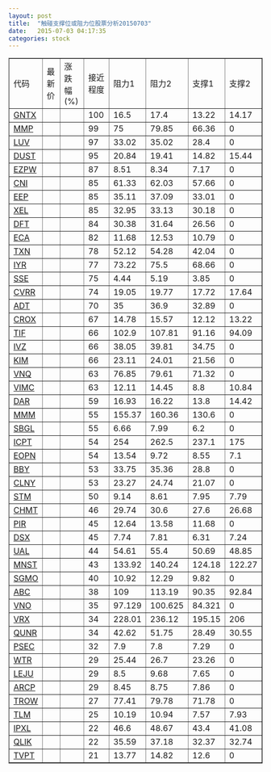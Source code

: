 ```yaml
---
layout: post
title:  "触碰支撑位或阻力位股票分析20150703"
date:   2015-07-03 04:17:35
categories: stock
---
```

<script type="text/javascript">
var stockList = []
stockList.push('gb_gntx');
stockList.push('gb_mmp');
stockList.push('gb_luv');
stockList.push('gb_dust');
stockList.push('gb_ezpw');
stockList.push('gb_cni');
stockList.push('gb_eep');
stockList.push('gb_xel');
stockList.push('gb_dft');
stockList.push('gb_eca');
stockList.push('gb_txn');
stockList.push('gb_iyr');
stockList.push('gb_sse');
stockList.push('gb_cvrr');
stockList.push('gb_adt');
stockList.push('gb_crox');
stockList.push('gb_tif');
stockList.push('gb_ivz');
stockList.push('gb_kim');
stockList.push('gb_vnq');
stockList.push('gb_vimc');
stockList.push('gb_dar');
stockList.push('gb_mmm');
stockList.push('gb_sbgl');
stockList.push('gb_icpt');
stockList.push('gb_eopn');
stockList.push('gb_bby');
stockList.push('gb_clny');
stockList.push('gb_stm');
stockList.push('gb_chmt');
stockList.push('gb_pir');
stockList.push('gb_dsx');
stockList.push('gb_ual');
stockList.push('gb_mnst');
stockList.push('gb_sgmo');
stockList.push('gb_abc');
stockList.push('gb_vno');
stockList.push('gb_vrx');
stockList.push('gb_qunr');
stockList.push('gb_psec');
stockList.push('gb_wtr');
stockList.push('gb_leju');
stockList.push('gb_arcp');
stockList.push('gb_trow');
stockList.push('gb_tlm');
stockList.push('gb_ipxl');
stockList.push('gb_qlik');
stockList.push('gb_tvpt');
</script>
<table border="1">
 <tr>
 <td>代码</td>
 <td>最新价</td>
 <td>涨跌幅(%)</td>
 <td>接近程度</td>
 <td>阻力1</td>
 <td>阻力2</td>
 <td>支撑1</td>
 <td>支撑2</td>
</tr>
  <tr id="gntx" class="red">
  <td><a href="http://stock.finance.sina.com.cn/usstock/quotes/GNTX.html" target="_blank">GNTX</a></td><td></td><td></td><td>100</td><td>16.5</td><td>17.4</td><td>13.22</td><td>14.17</td></tr>
  <tr id="mmp" class="red">
  <td><a href="http://stock.finance.sina.com.cn/usstock/quotes/MMP.html" target="_blank">MMP</a></td><td></td><td></td><td>99</td><td>75</td><td>79.85</td><td>66.36</td><td>0</td></tr>
  <tr id="luv" class="red">
  <td><a href="http://stock.finance.sina.com.cn/usstock/quotes/LUV.html" target="_blank">LUV</a></td><td></td><td></td><td>97</td><td>33.02</td><td>35.02</td><td>28.4</td><td>0</td></tr>
  <tr id="dust" class="red">
  <td><a href="http://stock.finance.sina.com.cn/usstock/quotes/DUST.html" target="_blank">DUST</a></td><td></td><td></td><td>95</td><td>20.84</td><td>19.41</td><td>14.82</td><td>15.44</td></tr>
  <tr id="ezpw" class="green">
  <td><a href="http://stock.finance.sina.com.cn/usstock/quotes/EZPW.html" target="_blank">EZPW</a></td><td></td><td></td><td>87</td><td>8.51</td><td>8.34</td><td>7.17</td><td>0</td></tr>
  <tr id="cni" class="green">
  <td><a href="http://stock.finance.sina.com.cn/usstock/quotes/CNI.html" target="_blank">CNI</a></td><td></td><td></td><td>85</td><td>61.33</td><td>62.03</td><td>57.66</td><td>0</td></tr>
  <tr id="eep" class="green">
  <td><a href="http://stock.finance.sina.com.cn/usstock/quotes/EEP.html" target="_blank">EEP</a></td><td></td><td></td><td>85</td><td>35.11</td><td>37.09</td><td>33.01</td><td>0</td></tr>
  <tr id="xel" class="red">
  <td><a href="http://stock.finance.sina.com.cn/usstock/quotes/XEL.html" target="_blank">XEL</a></td><td></td><td></td><td>85</td><td>32.95</td><td>33.13</td><td>30.18</td><td>0</td></tr>
  <tr id="dft" class="red">
  <td><a href="http://stock.finance.sina.com.cn/usstock/quotes/DFT.html" target="_blank">DFT</a></td><td></td><td></td><td>84</td><td>30.38</td><td>31.64</td><td>26.56</td><td>0</td></tr>
  <tr id="eca" class="green">
  <td><a href="http://stock.finance.sina.com.cn/usstock/quotes/ECA.html" target="_blank">ECA</a></td><td></td><td></td><td>82</td><td>11.68</td><td>12.53</td><td>10.79</td><td>0</td></tr>
  <tr id="txn" class="red">
  <td><a href="http://stock.finance.sina.com.cn/usstock/quotes/TXN.html" target="_blank">TXN</a></td><td></td><td></td><td>78</td><td>52.12</td><td>54.28</td><td>42.04</td><td>0</td></tr>
  <tr id="iyr" class="red">
  <td><a href="http://stock.finance.sina.com.cn/usstock/quotes/IYR.html" target="_blank">IYR</a></td><td></td><td></td><td>77</td><td>73.22</td><td>75.5</td><td>68.66</td><td>0</td></tr>
  <tr id="sse" class="green">
  <td><a href="http://stock.finance.sina.com.cn/usstock/quotes/SSE.html" target="_blank">SSE</a></td><td></td><td></td><td>75</td><td>4.44</td><td>5.19</td><td>3.85</td><td>0</td></tr>
  <tr id="cvrr" class="red">
  <td><a href="http://stock.finance.sina.com.cn/usstock/quotes/CVRR.html" target="_blank">CVRR</a></td><td></td><td></td><td>74</td><td>19.05</td><td>19.77</td><td>17.72</td><td>17.64</td></tr>
  <tr id="adt" class="green">
  <td><a href="http://stock.finance.sina.com.cn/usstock/quotes/ADT.html" target="_blank">ADT</a></td><td></td><td></td><td>70</td><td>35</td><td>36.9</td><td>32.89</td><td>0</td></tr>
  <tr id="crox" class="red">
  <td><a href="http://stock.finance.sina.com.cn/usstock/quotes/CROX.html" target="_blank">CROX</a></td><td></td><td></td><td>67</td><td>14.78</td><td>15.57</td><td>12.12</td><td>13.22</td></tr>
  <tr id="tif" class="green">
  <td><a href="http://stock.finance.sina.com.cn/usstock/quotes/TIF.html" target="_blank">TIF</a></td><td></td><td></td><td>66</td><td>102.9</td><td>107.81</td><td>91.16</td><td>94.09</td></tr>
  <tr id="ivz" class="red">
  <td><a href="http://stock.finance.sina.com.cn/usstock/quotes/IVZ.html" target="_blank">IVZ</a></td><td></td><td></td><td>66</td><td>38.05</td><td>39.81</td><td>34.75</td><td>0</td></tr>
  <tr id="kim" class="red">
  <td><a href="http://stock.finance.sina.com.cn/usstock/quotes/KIM.html" target="_blank">KIM</a></td><td></td><td></td><td>66</td><td>23.11</td><td>24.01</td><td>21.56</td><td>0</td></tr>
  <tr id="vnq" class="red">
  <td><a href="http://stock.finance.sina.com.cn/usstock/quotes/VNQ.html" target="_blank">VNQ</a></td><td></td><td></td><td>63</td><td>76.85</td><td>79.61</td><td>71.32</td><td>0</td></tr>
  <tr id="vimc" class="green">
  <td><a href="http://stock.finance.sina.com.cn/usstock/quotes/VIMC.html" target="_blank">VIMC</a></td><td></td><td></td><td>63</td><td>12.11</td><td>14.45</td><td>8.8</td><td>10.84</td></tr>
  <tr id="dar" class="green">
  <td><a href="http://stock.finance.sina.com.cn/usstock/quotes/DAR.html" target="_blank">DAR</a></td><td></td><td></td><td>59</td><td>16.93</td><td>16.22</td><td>13.8</td><td>14.42</td></tr>
  <tr id="mmm" class="green">
  <td><a href="http://stock.finance.sina.com.cn/usstock/quotes/MMM.html" target="_blank">MMM</a></td><td></td><td></td><td>55</td><td>155.37</td><td>160.36</td><td>130.6</td><td>0</td></tr>
  <tr id="sbgl" class="red">
  <td><a href="http://stock.finance.sina.com.cn/usstock/quotes/SBGL.html" target="_blank">SBGL</a></td><td></td><td></td><td>55</td><td>6.66</td><td>7.99</td><td>6.2</td><td>0</td></tr>
  <tr id="icpt" class="green">
  <td><a href="http://stock.finance.sina.com.cn/usstock/quotes/ICPT.html" target="_blank">ICPT</a></td><td></td><td></td><td>54</td><td>254</td><td>262.5</td><td>237.1</td><td>175</td></tr>
  <tr id="eopn" class="green">
  <td><a href="http://stock.finance.sina.com.cn/usstock/quotes/EOPN.html" target="_blank">EOPN</a></td><td></td><td></td><td>54</td><td>13.54</td><td>9.72</td><td>8.55</td><td>7.1</td></tr>
  <tr id="bby" class="red">
  <td><a href="http://stock.finance.sina.com.cn/usstock/quotes/BBY.html" target="_blank">BBY</a></td><td></td><td></td><td>53</td><td>33.75</td><td>35.36</td><td>28.8</td><td>0</td></tr>
  <tr id="clny" class="red">
  <td><a href="http://stock.finance.sina.com.cn/usstock/quotes/CLNY.html" target="_blank">CLNY</a></td><td></td><td></td><td>53</td><td>23.27</td><td>24.74</td><td>21.07</td><td>0</td></tr>
  <tr id="stm" class="green">
  <td><a href="http://stock.finance.sina.com.cn/usstock/quotes/STM.html" target="_blank">STM</a></td><td></td><td></td><td>50</td><td>9.14</td><td>8.61</td><td>7.95</td><td>7.79</td></tr>
  <tr id="chmt" class="green">
  <td><a href="http://stock.finance.sina.com.cn/usstock/quotes/CHMT.html" target="_blank">CHMT</a></td><td></td><td></td><td>46</td><td>29.74</td><td>30.6</td><td>27.6</td><td>26.68</td></tr>
  <tr id="pir" class="red">
  <td><a href="http://stock.finance.sina.com.cn/usstock/quotes/PIR.html" target="_blank">PIR</a></td><td></td><td></td><td>45</td><td>12.64</td><td>13.58</td><td>11.68</td><td>0</td></tr>
  <tr id="dsx" class="green">
  <td><a href="http://stock.finance.sina.com.cn/usstock/quotes/DSX.html" target="_blank">DSX</a></td><td></td><td></td><td>45</td><td>7.74</td><td>7.81</td><td>6.31</td><td>7.24</td></tr>
  <tr id="ual" class="green">
  <td><a href="http://stock.finance.sina.com.cn/usstock/quotes/UAL.html" target="_blank">UAL</a></td><td></td><td></td><td>44</td><td>54.61</td><td>55.4</td><td>50.69</td><td>48.85</td></tr>
  <tr id="mnst" class="red">
  <td><a href="http://stock.finance.sina.com.cn/usstock/quotes/MNST.html" target="_blank">MNST</a></td><td></td><td></td><td>43</td><td>133.92</td><td>140.24</td><td>124.18</td><td>122.27</td></tr>
  <tr id="sgmo" class="green">
  <td><a href="http://stock.finance.sina.com.cn/usstock/quotes/SGMO.html" target="_blank">SGMO</a></td><td></td><td></td><td>40</td><td>10.92</td><td>12.29</td><td>9.82</td><td>0</td></tr>
  <tr id="abc" class="red">
  <td><a href="http://stock.finance.sina.com.cn/usstock/quotes/ABC.html" target="_blank">ABC</a></td><td></td><td></td><td>38</td><td>109</td><td>113.19</td><td>90.35</td><td>92.84</td></tr>
  <tr id="vno" class="red">
  <td><a href="http://stock.finance.sina.com.cn/usstock/quotes/VNO.html" target="_blank">VNO</a></td><td></td><td></td><td>35</td><td>97.129</td><td>100.625</td><td>84.321</td><td>0</td></tr>
  <tr id="vrx" class="green">
  <td><a href="http://stock.finance.sina.com.cn/usstock/quotes/VRX.html" target="_blank">VRX</a></td><td></td><td></td><td>34</td><td>228.01</td><td>236.12</td><td>195.15</td><td>206</td></tr>
  <tr id="qunr" class="red">
  <td><a href="http://stock.finance.sina.com.cn/usstock/quotes/QUNR.html" target="_blank">QUNR</a></td><td></td><td></td><td>34</td><td>42.62</td><td>51.75</td><td>28.49</td><td>30.55</td></tr>
  <tr id="psec" class="green">
  <td><a href="http://stock.finance.sina.com.cn/usstock/quotes/PSEC.html" target="_blank">PSEC</a></td><td></td><td></td><td>32</td><td>7.9</td><td>7.8</td><td>7.29</td><td>0</td></tr>
  <tr id="wtr" class="red">
  <td><a href="http://stock.finance.sina.com.cn/usstock/quotes/WTR.html" target="_blank">WTR</a></td><td></td><td></td><td>29</td><td>25.44</td><td>26.7</td><td>23.26</td><td>0</td></tr>
  <tr id="leju" class="red">
  <td><a href="http://stock.finance.sina.com.cn/usstock/quotes/LEJU.html" target="_blank">LEJU</a></td><td></td><td></td><td>29</td><td>8.5</td><td>9.68</td><td>7.65</td><td>0</td></tr>
  <tr id="arcp" class="red">
  <td><a href="http://stock.finance.sina.com.cn/usstock/quotes/ARCP.html" target="_blank">ARCP</a></td><td></td><td></td><td>29</td><td>8.45</td><td>8.75</td><td>7.86</td><td>0</td></tr>
  <tr id="trow" class="red">
  <td><a href="http://stock.finance.sina.com.cn/usstock/quotes/TROW.html" target="_blank">TROW</a></td><td></td><td></td><td>27</td><td>77.41</td><td>79.78</td><td>71.78</td><td>0</td></tr>
  <tr id="tlm" class="green">
  <td><a href="http://stock.finance.sina.com.cn/usstock/quotes/TLM.html" target="_blank">TLM</a></td><td></td><td></td><td>25</td><td>10.19</td><td>10.94</td><td>7.57</td><td>7.93</td></tr>
  <tr id="ipxl" class="red">
  <td><a href="http://stock.finance.sina.com.cn/usstock/quotes/IPXL.html" target="_blank">IPXL</a></td><td></td><td></td><td>22</td><td>46.6</td><td>48.67</td><td>43.4</td><td>41.08</td></tr>
  <tr id="qlik" class="green">
  <td><a href="http://stock.finance.sina.com.cn/usstock/quotes/QLIK.html" target="_blank">QLIK</a></td><td></td><td></td><td>22</td><td>35.59</td><td>37.18</td><td>32.37</td><td>32.74</td></tr>
  <tr id="tvpt" class="red">
  <td><a href="http://stock.finance.sina.com.cn/usstock/quotes/TVPT.html" target="_blank">TVPT</a></td><td></td><td></td><td>21</td><td>13.77</td><td>14.82</td><td>12.6</td><td>0</td></tr>
</table>
